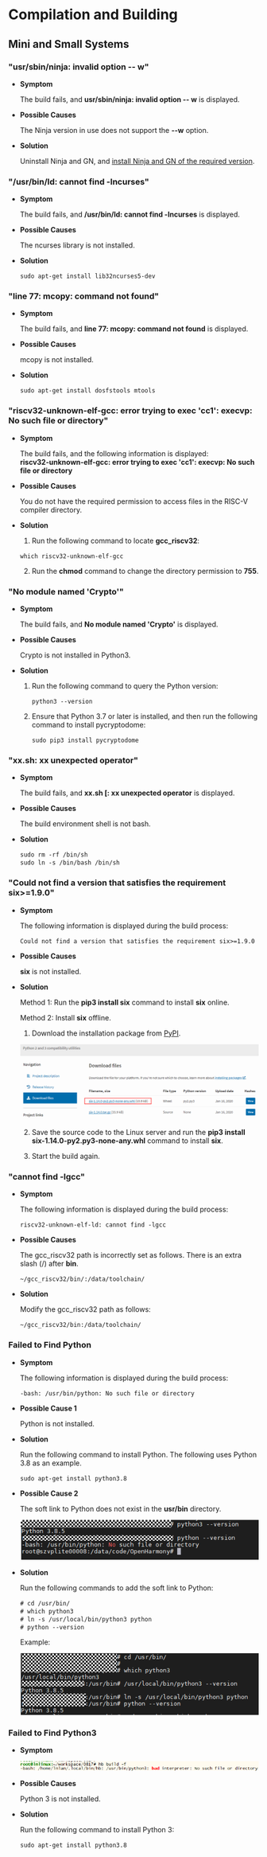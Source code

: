 # Compilation and Building


## Mini and Small Systems


### "usr/sbin/ninja: invalid option -- w"

- **Symptom**

  The build fails, and **usr/sbin/ninja: invalid option -- w** is displayed.

- **Possible Causes**

  The Ninja version in use does not support the **--w** option.

- **Solution**

  Uninstall Ninja and GN, and [install Ninja and GN of the required version](../get-code/gettools-ide.md).


### "/usr/bin/ld: cannot find -lncurses"

- **Symptom**
  
  The build fails, and **/usr/bin/ld: cannot find -lncurses** is displayed.

- **Possible Causes**
  
  The ncurses library is not installed.

- **Solution**
  
  ```
  sudo apt-get install lib32ncurses5-dev
  ```


### "line 77: mcopy: command not found"

- **Symptom**

  The build fails, and **line 77: mcopy: command not found** is displayed.

- **Possible Causes**
  
  mcopy is not installed.

- **Solution**
  
  ```
  sudo apt-get install dosfstools mtools
  ```


### "riscv32-unknown-elf-gcc: error trying to exec 'cc1': execvp: No such file or directory"

- **Symptom**
  
  The build fails, and the following information is displayed: <br>**riscv32-unknown-elf-gcc: error trying to exec 'cc1': execvp: No such file or directory**

- **Possible Causes**

  You do not have the required permission to access files in the RISC-V compiler directory.

- **Solution**

    1. Run the following command to locate **gcc_riscv32**:
    
     ```
     which riscv32-unknown-elf-gcc
     ```

     
  
  2. Run the **chmod** command to change the directory permission to **755**.


### "No module named 'Crypto'"

- **Symptom**

  The build fails, and **No module named 'Crypto'** is displayed.

- **Possible Causes**

  Crypto is not installed in Python3.

- **Solution**

  1. Run the following command to query the Python version:
     
      ```
      python3 --version
      ```
  2. Ensure that Python 3.7 or later is installed, and then run the following command to install pycryptodome:
     
      ```
      sudo pip3 install pycryptodome
      ```


### "xx.sh: xx unexpected operator"

- **Symptom**

  The build fails, and **xx.sh [: xx unexpected operator** is displayed.

- **Possible Causes**

  The build environment shell is not bash.

- **Solution**
  
  ```
  sudo rm -rf /bin/sh
  sudo ln -s /bin/bash /bin/sh
  ```


### "Could not find a version that satisfies the requirement six&gt;=1.9.0"

- **Symptom**

  The following information is displayed during the build process:

  
  ```
  Could not find a version that satisfies the requirement six>=1.9.0
  ```

- **Possible Causes**

  **six** is not installed.

- **Solution**

  Method 1: Run the **pip3 install six** command to install **six** online.

  Method 2: Install **six** offline.

  1. Download the installation package from [PyPI](https://pypi.org/project/six/#files).

  
  ![](figures/en-us_image_0000001251276115.png)
  
  2. Save the source code to the Linux server and run the **pip3 install six-1.14.0-py2.py3-none-any.whl** command to install **six**.
  
  3. Start the build again.


### "cannot find -lgcc"

- **Symptom**

  The following information is displayed during the build process:

  
  ```
  riscv32-unknown-elf-ld: cannot find -lgcc
  ```

- **Possible Causes**

  The gcc_riscv32 path is incorrectly set as follows. There is an extra slash (/) after **bin**.

  
  ```
  ~/gcc_riscv32/bin/:/data/toolchain/
  ```

- **Solution**

  Modify the gcc_riscv32 path as follows:

  
  ```
  ~/gcc_riscv32/bin:/data/toolchain/
  ```


### Failed to Find Python

- **Symptom**

  The following information is displayed during the build process:

  
  ```
  -bash: /usr/bin/python: No such file or directory
  ```

- **Possible Cause 1**

  Python is not installed.

- **Solution**

  Run the following command to install Python. The following uses Python 3.8 as an example.

  
  ```
  sudo apt-get install python3.8
  ```

- **Possible Cause 2**

  The soft link to Python does not exist in the **usr/bin** directory.

  ![](figures/en-us_image_0000001243200677.png)

- **Solution**

  Run the following commands to add the soft link to Python:

  
  ```
  # cd /usr/bin/ 
  # which python3
  # ln -s /usr/local/bin/python3 python
  # python --version
  ```

  Example:

  ![](figures/en-us_image_0000001243320787.png)


### Failed to Find Python3

- **Symptom**

  ![](figures/en-us_image_0000001251276255.png)

- **Possible Causes**

  Python 3 is not installed.

- **Solution**

  Run the following command to install Python 3:

  
  ```
  sudo apt-get install python3.8
  ```
